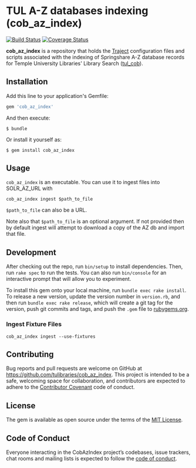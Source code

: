 # TUL A-Z databases indexing (cob_az_index)
[![Build Status](https://travis-ci.org/tulibraries/cob_az_index.svg?branch=main)](https://travis-ci.org/tulibraries/cob_az_index)
[![Coverage Status](https://coveralls.io/repos/github/tulibraries/cob_az_index/badge.svg?branch=main)](https://coveralls.io/github/tulibraries/cob_az_index?branch=main)

**cob_az_index** is a repository that holds the [Traject](https://github.com/traject/traject) configuration files and scripts
associated with the indexing of Springshare A-Z database records for Temple University Libraries' Library Search ([tul_cob](https://github.com/tulibraries/tul_cob)).

## Installation

Add this line to your application's Gemfile:

```ruby
gem 'cob_az_index'
```

And then execute:

    $ bundle

Or install it yourself as:

    $ gem install cob_az_index

## Usage

`cob_az_index` is an executable.  You can use it to ingest files into SOLR_AZ_URL with

```
cob_az_index ingest $path_to_file
```

`$path_to_file` can also be a URL.

Note also that `$path_to_file` is an optional argument. If not provided then by default ingest will attempt to download a copy of the AZ db and import that file.


## Development

After checking out the repo, run `bin/setup` to install dependencies. Then, run `rake spec` to run the tests. You can also run `bin/console` for an interactive prompt that will allow you to experiment.

To install this gem onto your local machine, run `bundle exec rake install`. To release a new version, update the version number in `version.rb`, and then run `bundle exec rake release`, which will create a git tag for the version, push git commits and tags, and push the `.gem` file to [rubygems.org](https://rubygems.org).

### Ingest Fixture Files
`cob_az_index ingest --use-fixtures`

## Contributing

Bug reports and pull requests are welcome on GitHub at https://github.com/tulibraries/cob_az_index. This project is intended to be a safe, welcoming space for collaboration, and contributors are expected to adhere to the [Contributor Covenant](http://contributor-covenant.org) code of conduct.

## License

The gem is available as open source under the terms of the [MIT License](https://opensource.org/licenses/MIT).

## Code of Conduct

Everyone interacting in the CobAzIndex project’s codebases, issue trackers, chat rooms and mailing lists is expected to follow the [code of conduct](https://github.com/tulibraries/cob_az_index/blob/main/CODE_OF_CONDUCT.md).
